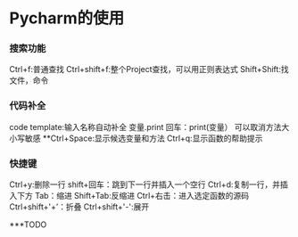 # Pycharm的使用

### 搜索功能
Ctrl+f:普通查找
Ctrl+shift+f:整个Project查找，可以用正则表达式
Shift+Shift:找文件，命令

### 代码补全
code template:输入名称自动补全
变量.print 回车：print(变量）
可以取消方法大小写敏感
**Ctrl+Space:显示候选变量和方法
Ctrl+q:显示函数的帮助提示

### 快捷键
Ctrl+y:删除一行
shift+回车：跳到下一行并插入一个空行
Ctrl+d:复制一行，并插入下方
Tab：缩进
Shift+Tab:反缩进
Ctrl+右击：进入选定函数的源码
Ctrl+shift+'+’：折叠
Ctrl+shift+'-':展开

***TODO 